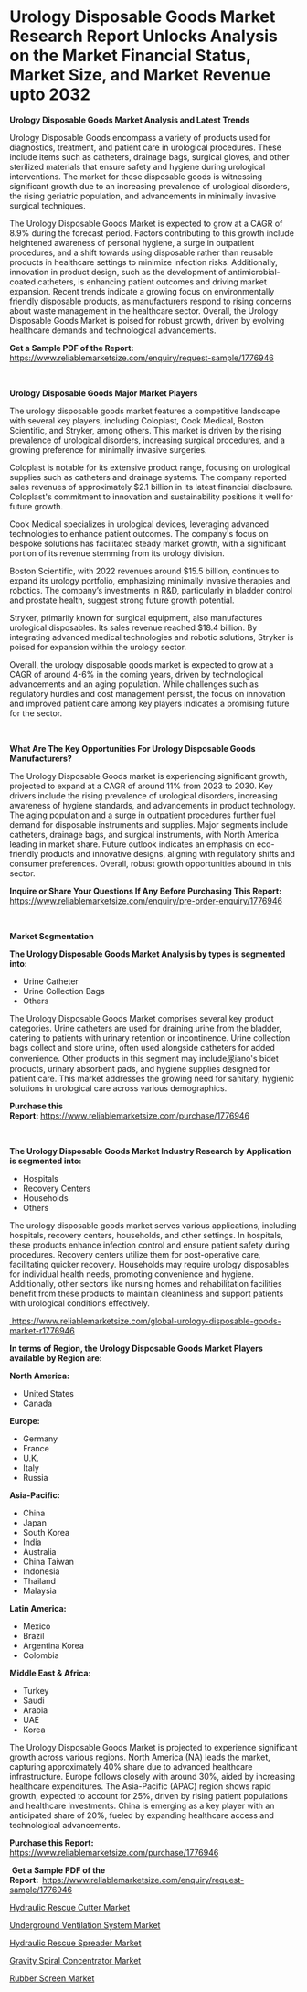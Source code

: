 <p><h1>Urology Disposable Goods Market Research Report Unlocks Analysis on the Market Financial Status, Market Size, and Market Revenue upto 2032</h1></p><p><strong>Urology Disposable Goods Market Analysis and Latest Trends</strong></p>
<p><p>Urology Disposable Goods encompass a variety of products used for diagnostics, treatment, and patient care in urological procedures. These include items such as catheters, drainage bags, surgical gloves, and other sterilized materials that ensure safety and hygiene during urological interventions. The market for these disposable goods is witnessing significant growth due to an increasing prevalence of urological disorders, the rising geriatric population, and advancements in minimally invasive surgical techniques.</p><p>The Urology Disposable Goods Market is expected to grow at a CAGR of 8.9% during the forecast period. Factors contributing to this growth include heightened awareness of personal hygiene, a surge in outpatient procedures, and a shift towards using disposable rather than reusable products in healthcare settings to minimize infection risks. Additionally, innovation in product design, such as the development of antimicrobial-coated catheters, is enhancing patient outcomes and driving market expansion. Recent trends indicate a growing focus on environmentally friendly disposable products, as manufacturers respond to rising concerns about waste management in the healthcare sector. Overall, the Urology Disposable Goods Market is poised for robust growth, driven by evolving healthcare demands and technological advancements.</p></p>
<p><strong>Get a Sample PDF of the Report:&nbsp;</strong> <a href="https://www.reliablemarketsize.com/enquiry/request-sample/1776946?utm_campaign=3544&utm_medium=2&utm_source=Github&utm_content=ia&utm_term=25032025&utm_id=urology-disposable-goods">https://www.reliablemarketsize.com/enquiry/request-sample/1776946</a></p>
<p>&nbsp;</p>
<p><strong>Urology Disposable Goods Major Market Players</strong></p>
<p><p>The urology disposable goods market features a competitive landscape with several key players, including Coloplast, Cook Medical, Boston Scientific, and Stryker, among others. This market is driven by the rising prevalence of urological disorders, increasing surgical procedures, and a growing preference for minimally invasive surgeries. </p><p>Coloplast is notable for its extensive product range, focusing on urological supplies such as catheters and drainage systems. The company reported sales revenues of approximately $2.1 billion in its latest financial disclosure. Coloplast's commitment to innovation and sustainability positions it well for future growth.</p><p>Cook Medical specializes in urological devices, leveraging advanced technologies to enhance patient outcomes. The company's focus on bespoke solutions has facilitated steady market growth, with a significant portion of its revenue stemming from its urology division.</p><p>Boston Scientific, with 2022 revenues around $15.5 billion, continues to expand its urology portfolio, emphasizing minimally invasive therapies and robotics. The company’s investments in R&D, particularly in bladder control and prostate health, suggest strong future growth potential.</p><p>Stryker, primarily known for surgical equipment, also manufactures urological disposables. Its sales revenue reached $18.4 billion. By integrating advanced medical technologies and robotic solutions, Stryker is poised for expansion within the urology sector.</p><p>Overall, the urology disposable goods market is expected to grow at a CAGR of around 4-6% in the coming years, driven by technological advancements and an aging population. While challenges such as regulatory hurdles and cost management persist, the focus on innovation and improved patient care among key players indicates a promising future for the sector.</p></p>
<p>&nbsp;</p>
<p><strong>What Are The Key Opportunities For Urology Disposable Goods Manufacturers?</strong></p>
<p><p>The Urology Disposable Goods market is experiencing significant growth, projected to expand at a CAGR of around 11% from 2023 to 2030. Key drivers include the rising prevalence of urological disorders, increasing awareness of hygiene standards, and advancements in product technology. The aging population and a surge in outpatient procedures further fuel demand for disposable instruments and supplies. Major segments include catheters, drainage bags, and surgical instruments, with North America leading in market share. Future outlook indicates an emphasis on eco-friendly products and innovative designs, aligning with regulatory shifts and consumer preferences. Overall, robust growth opportunities abound in this sector.</p></p>
<p><strong>Inquire or Share Your Questions If Any Before Purchasing This Report:</strong> <a href="https://www.reliablemarketsize.com/enquiry/pre-order-enquiry/1776946?utm_campaign=3544&utm_medium=2&utm_source=Github&utm_content=ia&utm_term=25032025&utm_id=urology-disposable-goods">https://www.reliablemarketsize.com/enquiry/pre-order-enquiry/1776946</a></p>
<p>&nbsp;</p>
<p><strong>Market Segmentation</strong></p>
<p><strong>The Urology Disposable Goods Market Analysis by types is segmented into:</strong></p>
<p><ul><li>Urine Catheter</li><li>Urine Collection Bags</li><li>Others</li></ul></p>
<p><p>The Urology Disposable Goods Market comprises several key product categories. Urine catheters are used for draining urine from the bladder, catering to patients with urinary retention or incontinence. Urine collection bags collect and store urine, often used alongside catheters for added convenience. Other products in this segment may include尿iano's bidet products, urinary absorbent pads, and hygiene supplies designed for patient care. This market addresses the growing need for sanitary, hygienic solutions in urological care across various demographics.</p></p>
<p><strong>Purchase this Report:&nbsp;</strong><a href="https://www.reliablemarketsize.com/purchase/1776946?utm_campaign=3544&utm_medium=2&utm_source=Github&utm_content=ia&utm_term=25032025&utm_id=urology-disposable-goods">https://www.reliablemarketsize.com/purchase/1776946</a></p>
<p>&nbsp;</p>
<p><strong>The Urology Disposable Goods Market Industry Research by Application is segmented into:</strong></p>
<p><ul><li>Hospitals</li><li>Recovery Centers</li><li>Households</li><li>Others</li></ul></p>
<p><p>The urology disposable goods market serves various applications, including hospitals, recovery centers, households, and other settings. In hospitals, these products enhance infection control and ensure patient safety during procedures. Recovery centers utilize them for post-operative care, facilitating quicker recovery. Households may require urology disposables for individual health needs, promoting convenience and hygiene. Additionally, other sectors like nursing homes and rehabilitation facilities benefit from these products to maintain cleanliness and support patients with urological conditions effectively.</p></p>
<p><a href="https://www.reliablemarketsize.com/global-urology-disposable-goods-market-r1776946?utm_campaign=3544&utm_medium=2&utm_source=Github&utm_content=ia&utm_term=25032025&utm_id=urology-disposable-goods">&nbsp;https://www.reliablemarketsize.com/global-urology-disposable-goods-market-r1776946</a></p>
<p><strong>In terms of Region, the Urology Disposable Goods Market Players available by Region are:</strong></p>
<p>
    <p> <strong> North America: </strong>
        <ul>
            <li>United States</li>
            <li>Canada</li>
        </ul>
        </p> 
    <p> <strong> Europe: </strong>
        <ul>
            <li>Germany</li>
            <li>France</li>
            <li>U.K.</li>
            <li>Italy</li>
            <li>Russia</li>
        </ul>
        </p> 
    <p> <strong> Asia-Pacific: </strong>
        <ul>
            <li>China</li>
            <li>Japan</li>
            <li>South Korea</li>
            <li>India</li>
            <li>Australia</li>
            <li>China Taiwan</li>
            <li>Indonesia</li>
            <li>Thailand</li>
            <li>Malaysia</li>
        </ul>
        </p> 
    <p> <strong> Latin America: </strong>
        <ul>
            <li>Mexico</li>
            <li>Brazil</li>
            <li>Argentina Korea</li>
            <li>Colombia</li>
        </ul>
        </p> 
    <p> <strong> Middle East & Africa: </strong>
        <ul>
            <li>Turkey</li>
            <li>Saudi</li>
            <li>Arabia</li>
            <li>UAE</li>
            <li>Korea</li>
        </ul>
    </p>
    </p>
<p><p>The Urology Disposable Goods Market is projected to experience significant growth across various regions. North America (NA) leads the market, capturing approximately 40% share due to advanced healthcare infrastructure. Europe follows closely with around 30%, aided by increasing healthcare expenditures. The Asia-Pacific (APAC) region shows rapid growth, expected to account for 25%, driven by rising patient populations and healthcare investments. China is emerging as a key player with an anticipated share of 20%, fueled by expanding healthcare access and technological advancements.</p></p>
<p><strong>Purchase this Report: </strong><a href="https://www.reliablemarketsize.com/purchase/1776946?utm_campaign=3544&utm_medium=2&utm_source=Github&utm_content=ia&utm_term=25032025&utm_id=urology-disposable-goods">https://www.reliablemarketsize.com/purchase/1776946</a></p>
<p>&nbsp;<strong>Get a Sample PDF of the Report:&nbsp;&nbsp;</strong><a href="https://www.reliablemarketsize.com/enquiry/request-sample/1776946?utm_campaign=3544&utm_medium=2&utm_source=Github&utm_content=ia&utm_term=25032025&utm_id=urology-disposable-goods">https://www.reliablemarketsize.com/enquiry/request-sample/1776946</a></p>
<p><strong></strong></p>
<p><p><a href="https://www.linkedin.com/pulse/comprehensive-report-hydraulic-rescue-cutter-market-types-applications-koboe?utm_campaign=3544&utm_medium=2&utm_source=Github&utm_content=ia&utm_term=25032025&utm_id=urology-disposable-goods">Hydraulic Rescue Cutter Market</a></p><p><a href="https://www.linkedin.com/pulse/future-outlook-underground-ventilation-system-market-key-ao9le?utm_campaign=3544&utm_medium=2&utm_source=Github&utm_content=ia&utm_term=25032025&utm_id=urology-disposable-goods">Underground Ventilation System Market</a></p><p><a href="https://www.linkedin.com/pulse/projected-revenue-growth-hydraulic-rescue-spreader-market-7qqke?utm_campaign=3544&utm_medium=2&utm_source=Github&utm_content=ia&utm_term=25032025&utm_id=urology-disposable-goods">Hydraulic Rescue Spreader Market</a></p><p><a href="https://www.linkedin.com/pulse/unveiling-gravity-spiral-concentrator-market-drivers-projected-c0ipe?utm_campaign=3544&utm_medium=2&utm_source=Github&utm_content=ia&utm_term=25032025&utm_id=urology-disposable-goods">Gravity Spiral Concentrator Market</a></p><p><a href="https://www.linkedin.com/pulse/rubber-screen-market-evaluation-leading-players-organization-vne2e?utm_campaign=3544&utm_medium=2&utm_source=Github&utm_content=ia&utm_term=25032025&utm_id=urology-disposable-goods">Rubber Screen Market</a></p></p>